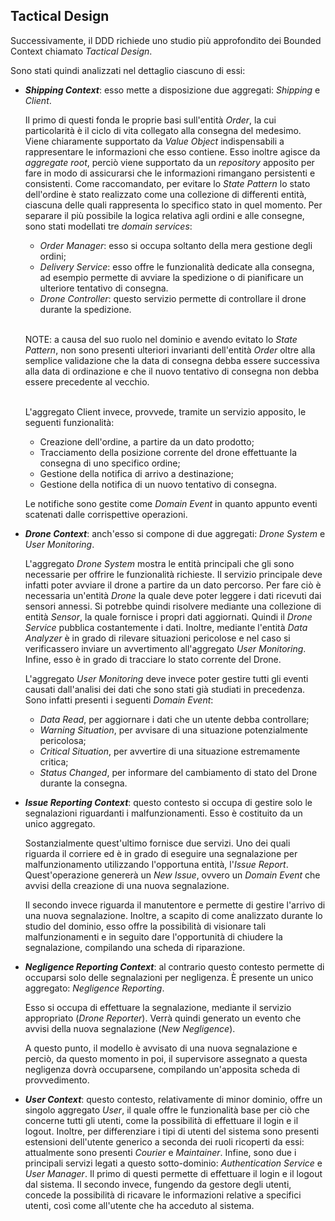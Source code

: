 ## Tactical Design

Successivamente, il DDD richiede uno studio più approfondito dei Bounded Context chiamato _Tactical Design_.

Sono stati quindi analizzati nel dettaglio ciascuno di essi:
* _**Shipping Context**_: esso mette a disposizione due aggregati: _Shipping_ e _Client_.

  Il primo di questi fonda le proprie basi sull'entità _Order_, la cui particolarità è il ciclo di vita collegato alla
  consegna del medesimo. Viene chiaramente supportato da _Value Object_ indispensabili a rappresentare le informazioni 
  che esso contiene.
  Esso inoltre agisce da _aggregate root_, perciò viene supportato da un _repository_ apposito per fare in modo di 
  assicurarsi che le informazioni rimangano persistenti e consistenti.
  Come raccomandato, per evitare lo _State Pattern_ lo stato dell'ordine è stato realizzato come una collezione di 
  differenti entità, ciascuna delle quali rappresenta lo specifico stato in quel momento.
  Per separare il più possibile la logica relativa agli ordini e alle consegne, sono stati modellati tre _domain 
  services_:
   * _Order Manager_: esso si occupa soltanto della mera gestione degli ordini;
   * _Delivery Service_: esso offre le funzionalità dedicate alla consegna, ad esempio permette di avviare la spedizione
  o di pianificare un ulteriore tentativo di consegna.
   * _Drone Controller_: questo servizio permette di controllare il drone durante la spedizione.  
   <br/>
  
  NOTE: a causa del suo ruolo nel dominio e avendo evitato lo _State Pattern_, non sono presenti
  ulteriori invarianti dell'entità _Order_ oltre alla semplice validazione che la data di consegna
  debba essere successiva alla data di ordinazione e che il nuovo tentativo di consegna non debba essere
  precedente al vecchio.  
  <br/>

  L'aggregato Client invece, provvede, tramite un servizio apposito, le seguenti funzionalità:
    * Creazione dell'ordine, a partire da un dato prodotto;
    * Tracciamento della posizione corrente del drone effettuante la consegna di uno specifico ordine;
    * Gestione della notifica di arrivo a destinazione;
    * Gestione della notifica di un nuovo tentativo di consegna.

  Le notifiche sono gestite come _Domain Event_ in quanto appunto eventi scatenati dalle corrispettive operazioni.


* _**Drone Context**_: anch'esso si compone di due aggregati: _Drone System_ e _User Monitoring_.

  L'aggregato _Drone System_ mostra le entità principali che gli sono necessarie per offrire le funzionalità
  richieste. Il servizio principale deve infatti poter avviare il drone a partire da un dato percorso.
  Per fare ciò è necessaria un'entità _Drone_ la quale deve poter leggere i dati ricevuti dai sensori annessi.
  Si potrebbe quindi risolvere mediante una collezione di entità _Sensor_, la quale fornisce i propri dati aggiornati.
  Quindi il _Drone Service_ pubblica costantemente i dati. Inoltre, mediante l'entità _Data Analyzer_ è in grado di 
  rilevare situazioni pericolose e nel caso si verificassero inviare un avvertimento all'aggregato _User Monitoring_. 
  Infine, esso è in grado di tracciare lo stato corrente del Drone.

  L'aggregato _User Monitoring_ deve invece poter gestire tutti gli eventi causati dall'analisi dei dati che sono stati
  già studiati in precedenza.
  Sono infatti presenti i seguenti _Domain Event_:
    * _Data Read_, per aggiornare i dati che un utente debba controllare;
    * _Warning Situation_, per avvisare di una situazione potenzialmente pericolosa;
    * _Critical Situation_, per avvertire di una situazione estremamente critica;
    * _Status Changed_, per informare del cambiamento di stato del Drone durante la consegna.


* _**Issue Reporting Context**_: questo contesto si occupa di gestire solo le segnalazioni
  riguardanti i malfunzionamenti. Esso è costituito da un unico aggregato.

  Sostanzialmente quest'ultimo fornisce due servizi.
  Uno dei quali riguarda il corriere ed è in grado di eseguire una segnalazione per
  malfunzionamento utilizzando l'opportuna entità, l'_Issue Report_. Quest'operazione genererà un _New Issue_, 
  ovvero un _Domain Event_ che avvisi della creazione di una nuova segnalazione.

  Il secondo invece riguarda il manutentore e permette di gestire l'arrivo di una nuova segnalazione.
  Inoltre, a scapito di come analizzato durante lo studio del dominio, esso offre la possibilità di visionare
  tali malfunzionamenti e in seguito dare l'opportunità di chiudere la segnalazione, compilando una scheda di 
  riparazione.


* _**Negligence Reporting Context**_: al contrario questo contesto permette di occuparsi solo delle
  segnalazioni per negligenza. È presente un unico aggregato: _Negligence Reporting_.

  Esso si occupa di effettuare la segnalazione, mediante il servizio appropriato (_Drone Reporter_).
  Verrà quindi generato un evento che avvisi della nuova segnalazione (_New Negligence_).

  A questo punto, il modello è avvisato di una nuova segnalazione e perciò, da questo momento in poi,
  il supervisore assegnato a questa negligenza dovrà occuparsene, compilando un'apposita scheda
  di provvedimento.


* _**User Context**_: questo contesto, relativamente di minor dominio, offre un singolo aggregato _User_,
il quale offre le funzionalità base per ciò che concerne tutti gli utenti, come la possibilità di effettuare
il login e il logout. Inoltre, per differenziare i tipi di utenti del sistema sono presenti estensioni
dell'utente generico a seconda dei ruoli ricoperti da essi: attualmente sono presenti _Courier_ e
_Maintainer_. Infine, sono due i principali servizi legati a questo sotto-dominio: _Authentication Service_
e _User Manager_. Il primo di questi permette di effettuare il login e il logout dal sistema.
Il secondo invece, fungendo da gestore degli utenti, concede la possibilità di ricavare le informazioni
relative a specifici utenti, così come all'utente che ha acceduto al sistema.
